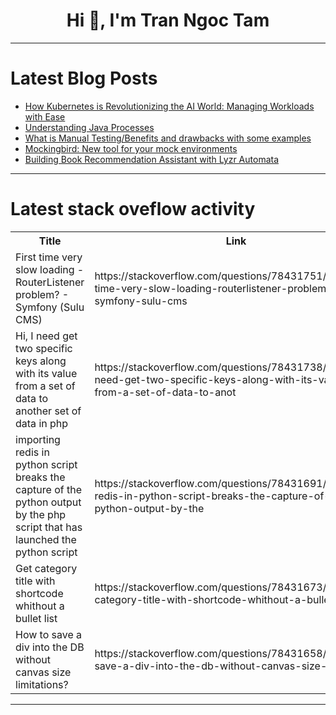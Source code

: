 <h1 align="center">Hi 👋, I'm Tran Ngoc Tam</h1>

---

# Latest Blog Posts 
<!-- BLOG-POST-LIST:START -->
- [How Kubernetes is Revolutionizing the AI World: Managing Workloads with Ease](https://dev.to/mamtaj/how-kubernetes-is-revolutionizing-the-ai-world-managing-workloads-with-ease-1oa)
- [Understanding Java Processes](https://dev.to/dbillion/understanding-java-processes-53j0)
- [What is Manual Testing/Benefits and drawbacks with some examples](https://dev.to/1234/what-is-manual-testingbenefits-and-drawbacks-with-some-examples-5bmd)
- [Mockingbird: New tool for your mock environments](https://dev.to/ozkeisar/mockingbird-new-tool-for-your-mock-environments-49j)
- [Building Book Recommendation Assistant with Lyzr Automata](https://dev.to/akshay007/building-book-recommendation-assistant-with-lyzr-automata-10n7)
<!-- BLOG-POST-LIST:END -->

---

# Latest stack oveflow activity
<table>
  <tr><th>Title</th><th>Link</th></tr>
  <!-- STACKOVERFLOW:START --><tr><td>First time very slow loading - RouterListener problem? - Symfony &lpar;Sulu CMS&rpar;</td><td>https://stackoverflow.com/questions/78431751/first-time-very-slow-loading-routerlistener-problem-symfony-sulu-cms</td></tr><tr><td>Hi, I need get two specific keys along with its value from a set of data to another set of data in php</td><td>https://stackoverflow.com/questions/78431738/hi-i-need-get-two-specific-keys-along-with-its-value-from-a-set-of-data-to-anot</td></tr><tr><td>importing redis in python script breaks the capture of the python output by the php script that has launched the python script</td><td>https://stackoverflow.com/questions/78431691/importing-redis-in-python-script-breaks-the-capture-of-the-python-output-by-the</td></tr><tr><td>Get category title with shortcode whithout a bullet list</td><td>https://stackoverflow.com/questions/78431673/get-category-title-with-shortcode-whithout-a-bullet-list</td></tr><tr><td>How to save a div into the DB without canvas size limitations?</td><td>https://stackoverflow.com/questions/78431658/how-to-save-a-div-into-the-db-without-canvas-size-limitations</td></tr><!-- STACKOVERFLOW:END -->
</table>

---


